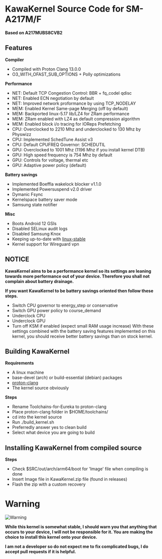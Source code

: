 # KawaKernel Source Code for SM-A217M/F
**Based on A217MUBS8CVB2**

## Features
**Compiler**
* Compiled with Proton Clang 13.0.0
* O3_WITH_OFAST_SUB_OPTIONS + Polly optimizations

**Performance**
* NET: Default TCP Congestion Control: BBR + fq_codel qdisc
* NET: Enabled ECN negotiation by default 
* NET: Improved network proformance by using TCP_NODELAY
* MEM: Enabled Kernel Same-page Merging (off by default)
* MEM: Backported linux-5.17 lib/LZ4 for ZRam performance
* MEM: ZRam enabled with LZ4 as default compression algorithm
* MEM: Enabled block i/o tracing for IOReps Prefetching
* CPU: Overclocked to 2210 Mhz and underclocked to 130 Mhz by Physwizz
* CPU: Implemented SchedTune Assist v3
* CPU: Default CPUFREQ Governor: SCHEDUTIL
* GPU: Overclocked to 1001 Mhz (1196 Mhz if you install kernel DTB)
* GPU: High speed frequency is 754 Mhz by default
* GPU: Controls for voltage, thermal etc
* GPU: Adaptive power policy (default)

**Battery savings**
* Implemented Boeffla wakelock blocker v1.1.0
* Implemented Powersuspend v2.0 driver
* Dymanic Fsync
* Kernelspace battery saver mode
* Samsung state notifier

**Misc**
* Boots Android 12 GSIs
* Disabled SELinux audit logs
* Disabled Samsung Knox
* Keeping up-to-date with [linux-stable](https://github.com/gregkh/linux/tree/linux-4.19.y)
* Kernel support for Wireguard vpn

## NOTICE
**KawaKernel aims to be a performance kernel so its settings are leaning towards more performance out of your device. Therefore you shall not complain about battery drainage.**

**If you want KawaKernel to be battery savings oriented then follow these steps.**
- Switch CPU governor to energy_step or conservative
- Switch GPU power policy to course_demand
- Underclock CPU
- Underclock GPU
- Turn off KSM if enabled (expect small RAM usage increase)
With these settings combined with the battery saving features implemented on this kernel, you should receive better battery savings than on stock kernel.

## Building KawaKernel
**Requirements**
- A linux machine
- base-devel (arch) or build-essential (debian) packages
- [proton-clang](https://github.com/physwizz/Toolchains-for-Eureka)
- The kernel source obviously

**Steps**
- Rename Toolchains-for-Eureka to proton-clang
- Place proton-clang folder in $HOME/toolchains/
- cd into the kernel source
- Run ./build_kernel.sh
- Preferredly answer yes to clean build
- Select what device you are going to build

## Installing KawaKernel from compiled source
**Steps**
- Check $SRC/out/arch/arm64/boot for 'Image' file when compiling is done
- Insert Image file in KawaKernel.zip file (found in releases)
- Flash the zip with a custom recovery

# Warning
![Warning](http://www.clker.com/cliparts/H/Z/0/R/f/S/warning-icon-hi.png)

**While this kernel is somewhat stable, I should warn you that anything that occurs to your device, I will not be responsible for it. You are making the choice to install this kernel onto your device.**

**I am not a developer so do not expect me to fix complicated bugs, I do accept pull requests if it is helpful.**